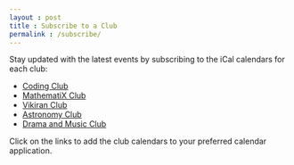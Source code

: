 ```yaml
---
layout : post
title : Subscribe to a Club
permalink : /subscribe/
---
```


Stay updated with the latest events by subscribing to the iCal calendars for each club:

- [Coding Club](https://calendar.google.com/calendar/ical/8618841ef89dd11064d7834151663908b25b75949b7a92cfd939bcfe8e82c37f%40group.calendar.google.com/public/basic.ics)
- [MathematiX Club](https://calendar.google.com/calendar/ical/6ee3f8c88d7725faf30cd8d9ad82e6f2f1371a6ee2e9ba011b16e5b8f0e8d76e%40group.calendar.google.com/public/basic.ics)
- [Vikiran Club](https://calendar.google.com/calendar/ical/c9c51eb7f94510dc1ce8428ed6ee7018f7b97eaa1dace99068d1ad012543687e%40group.calendar.google.com/public/basic.ics)
- [Astronomy Club](https://calendar.google.com/calendar/ical/5d57a7e69009220ede79415a5987fe1bb4399abac040854fc4b9078c227d52ad%40group.calendar.google.com/public/basic.ics)
- [Drama and Music Club](https://calendar.google.com/calendar/ical/fd094d2bf0cbb99ddb71cbfbe746b02258f8f128a2c331cc9c2ef380b3a79fe2%40group.calendar.google.com/public/basic.ics)

Click on the links to add the club calendars to your preferred calendar application.